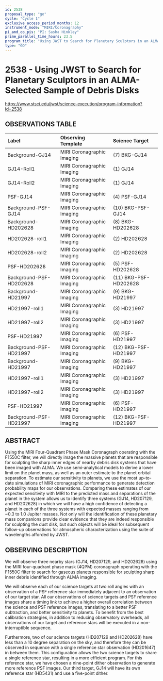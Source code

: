 ```yaml
---
id: 2538
proposal_type: "go"
cycle: "Cycle 1"
exclusive_access_period_months: 12
instrument_mode: "MIRI/Coronagraphy"
pi_and_co_pis: "PI: Sasha Hinkley"
prime_parallel_time_hours: 23.5
program_title: "Using JWST to Search for Planetary Sculptors in an ALMA-Selected Sample of Debris Disks"
type: "GO"
---
```

# 2538 - Using JWST to Search for Planetary Sculptors in an ALMA-Selected Sample of Debris Disks
https://www.stsci.edu/jwst/science-execution/program-information?id=2538
## OBSERVATIONS TABLE
| Label                      | Observing Template              | Science Target      |
| :------------------------- | :------------------------------ | :------------------ |
| Background-GJ14            | MIRI Coronagraphic Imaging      | (7) BKG-GJ14        |
| GJ14-Roll1                 | MIRI Coronagraphic Imaging      | (1) GJ14            |
| GJ14-Roll2                 | MIRI Coronagraphic Imaging      | (1) GJ14            |
| PSF-GJ14                   | MIRI Coronagraphic Imaging      | (4) PSF-GJ14        |
| Background-PSF-GJ14        | MIRI Coronagraphic Imaging      | (10) BKG-PSF-GJ14   |
| Background-HD202628        | MIRI Coronagraphic Imaging      | (8) BKG-HD202628    |
| HD202628-roll1             | MIRI Coronagraphic Imaging      | (2) HD202628        |
| HD202628-roll2             | MIRI Coronagraphic Imaging      | (2) HD202628        |
| PSF-HD202628               | MIRI Coronagraphic Imaging      | (5) PSF-HD202628    |
| Background-PSF-HD202628    | MIRI Coronagraphic Imaging      | (11) BKG-PSF-HD202628 |
| Background-HD21997         | MIRI Coronagraphic Imaging      | (9) BKG-HD21997     |
| HD21997-roll1              | MIRI Coronagraphic Imaging      | (3) HD21997         |
| HD21997-roll2              | MIRI Coronagraphic Imaging      | (3) HD21997         |
| PSF-HD21997                | MIRI Coronagraphic Imaging      | (6) PSF-HD21997     |
| Background-PSF-HD21997     | MIRI Coronagraphic Imaging      | (12) BKG-PSF-HD21997 |
| Background-HD21997         | MIRI Coronagraphic Imaging      | (9) BKG-HD21997     |
| HD21997-roll1              | MIRI Coronagraphic Imaging      | (3) HD21997         |
| HD21997-roll2              | MIRI Coronagraphic Imaging      | (3) HD21997         |
| PSF-HD21997                | MIRI Coronagraphic Imaging      | (6) PSF-HD21997     |
| Background-PSF-HD21997     | MIRI Coronagraphic Imaging      | (12) BKG-PSF-HD21997 |

## ABSTRACT

Using the MIRI Four-Quadrant Phase Mask Coronagraph operating with the F1550C filter, we will directly image the massive planets that are responsible for sculpting the sharp inner edges of nearby debris disk systems that have been imaged with ALMA. We use semi-analytical models to derive a lower limit on the planet mass, as well as an outer estimate to the planet orbital separation. To estimate our sensitivity to planets, we use the most up-to-date simulations of MIRI coronagraphic performance to generate detection probability maps for our observations. Comparing these estimates of our expected sensitivity with MIRI to the predicted mass and separations of the planet in the system allows us to identify three systems (GJ14, HD207129, and HD202628) in which we will have a high confidence of detecting a planet in each of the three systems with expected masses ranging from ~0.3 to 1.0 Jupiter masses. Not only will the identification of these planetary mass companions provide clear evidence that they are indeed responsible for sculpting the dust disk, but such objects will be ideal for subsequent follow-up observations for atmospheric characterization using the suite of wavelengths afforded by JWST.

## OBSERVING DESCRIPTION

We will observe three nearby stars (GJ14, HD207129, and HD202628) using the MIRI four-quadrant phase mask (4QPM) coronagraph operating with the F1550C filter to search for gaseous planets responsible for sculpting sharp inner debris identified through ALMA imaging.

We will observe each of our science targets at two roll angles with an observation of a PSF reference star immediately adjacent to an observation of our target star. All our observations of science targets and PSF reference images share a timing link to achieve a higher overall correlation between the science and PSF reference images, translating to a better PSF subtraction, and better sensitivity to planets. To benefit from the best calibration strategies, in addition to reducing observatory overheads, all observations of our target and reference stars will be executed in a non-interruptible sequence.

Furthermore, two of our science targets (HD207129 and HD202628) have less than a 10 degree separation on the sky, and therefore they can be observed in sequence with a single reference star observation (HD201647) in between them. This configuration allows the two science targets to share a single reference star, resulting in a more efficient program. For this reference star, we have chosen a nine-point dither observation to generate more reference PSF images. Our third target, GJ14 will have its own reference star (HD5431) and use a five-point dither.